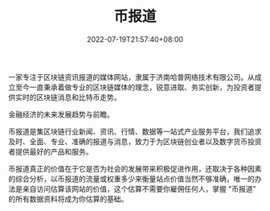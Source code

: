 ﻿---
weight: 
title: "币报道"
description: "一家专注于区块链资讯报道的媒体网站，隶属于济南哈普网络技术有限公司。"
date: 2022-07-19T21:57:40+08:00
lastmod: 2022-07-19T16:45:40+08:00
draft: false
authors: ["qianxun"]
featuredImage: "bibaodao.png"
link: "https://1234btc.com/qk/bibaodao.html"
tags: ["元宇宙资讯","币报道"]
categories: ["navigation"]
navigation: ["元宇宙资讯"]
lightgallery: true
toc: true
pinned: false
recommend: false
recommend1: false
---
一家专注于区块链资讯报道的媒体网站，隶属于济南哈普网络技术有限公司。从成立至今一直秉承着做专业的区块链媒体的理念，锐意进取、务实创新，为投资者提供实时的区块链消息和比特币走势。

金融经济的未来发展趋势与前瞻。

币报道是集区块链行业新闻、资讯、行情、数据等一站式产业服务平台，我们追求及时、全面、专业、准确的报道与消息，致力于为区块链创业者以及数字货币投资者提供最好的产品和服务。

币报道真正的价值在于它是否为社会的发展带来积极促进作用，还取决于各种因素的综合分析，以币报道的流量或权重多少来衡量站点价值当然不够准确，唯一的办法是亲自访问估算该网站的价值，这个估算不需要你雇佣任何人，掌握 "币报道" 的所有数据资料将成为你估算的基础。

